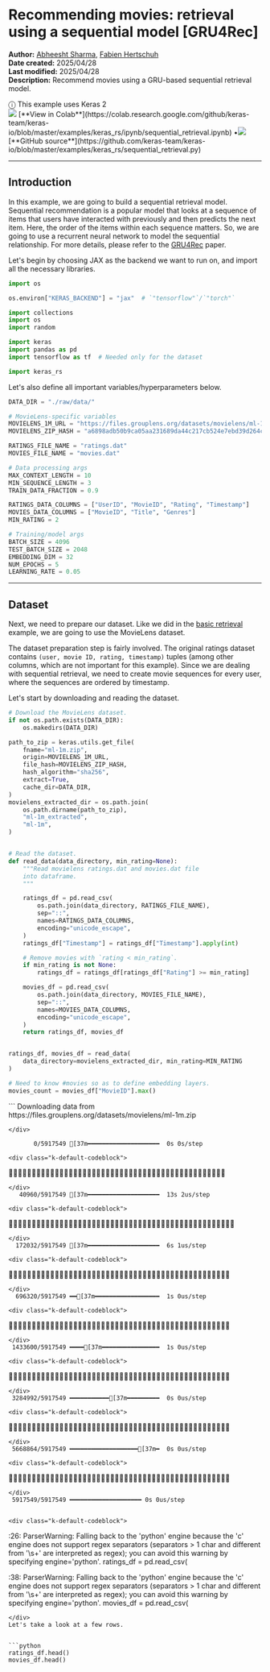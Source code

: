 # Recommending movies: retrieval using a sequential model [GRU4Rec]

**Author:** [Abheesht Sharma](https://github.com/abheesht17/), [Fabien Hertschuh](https://github.com/hertschuh/)<br>
**Date created:** 2025/04/28<br>
**Last modified:** 2025/04/28<br>
**Description:** Recommend movies using a GRU-based sequential retrieval model.


<div class='example_version_banner keras_2'>ⓘ This example uses Keras 2</div>
<img class="k-inline-icon" src="https://colab.research.google.com/img/colab_favicon.ico"/> [**View in Colab**](https://colab.research.google.com/github/keras-team/keras-io/blob/master/examples/keras_rs/ipynb/sequential_retrieval.ipynb)  <span class="k-dot">•</span><img class="k-inline-icon" src="https://github.com/favicon.ico"/> [**GitHub source**](https://github.com/keras-team/keras-io/blob/master/examples/keras_rs/sequential_retrieval.py)



---
## Introduction

In this example, we are going to build a sequential retrieval model. Sequential
recommendation is a popular model that looks at a sequence of items that users
have interacted with previously and then predicts the next item. Here, the order
of the items within each sequence matters. So, we are going to use a recurrent
neural network to model the sequential relationship. For more details,
please refer to the [GRU4Rec](https://arxiv.org/abs/1511.06939) paper.

Let's begin by choosing JAX as the backend we want to run on, and import all
the necessary libraries.


```python
import os

os.environ["KERAS_BACKEND"] = "jax"  # `"tensorflow"`/`"torch"`

import collections
import os
import random

import keras
import pandas as pd
import tensorflow as tf  # Needed only for the dataset

import keras_rs
```

Let's also define all important variables/hyperparameters below.


```python
DATA_DIR = "./raw/data/"

# MovieLens-specific variables
MOVIELENS_1M_URL = "https://files.grouplens.org/datasets/movielens/ml-1m.zip"
MOVIELENS_ZIP_HASH = "a6898adb50b9ca05aa231689da44c217cb524e7ebd39d264c56e2832f2c54e20"

RATINGS_FILE_NAME = "ratings.dat"
MOVIES_FILE_NAME = "movies.dat"

# Data processing args
MAX_CONTEXT_LENGTH = 10
MIN_SEQUENCE_LENGTH = 3
TRAIN_DATA_FRACTION = 0.9

RATINGS_DATA_COLUMNS = ["UserID", "MovieID", "Rating", "Timestamp"]
MOVIES_DATA_COLUMNS = ["MovieID", "Title", "Genres"]
MIN_RATING = 2

# Training/model args
BATCH_SIZE = 4096
TEST_BATCH_SIZE = 2048
EMBEDDING_DIM = 32
NUM_EPOCHS = 5
LEARNING_RATE = 0.05
```

---
## Dataset

Next, we need to prepare our dataset. Like we did in the
[basic retrieval](/keras_rs/examples/basic_retrieval/)
example, we are going to use the MovieLens dataset.

The dataset preparation step is fairly involved. The original ratings dataset
contains `(user, movie ID, rating, timestamp)` tuples (among other columns,
which are not important for this example). Since we are dealing with sequential
retrieval, we need to create movie sequences for every user, where the sequences
are ordered by timestamp.

Let's start by downloading and reading the dataset.


```python
# Download the MovieLens dataset.
if not os.path.exists(DATA_DIR):
    os.makedirs(DATA_DIR)

path_to_zip = keras.utils.get_file(
    fname="ml-1m.zip",
    origin=MOVIELENS_1M_URL,
    file_hash=MOVIELENS_ZIP_HASH,
    hash_algorithm="sha256",
    extract=True,
    cache_dir=DATA_DIR,
)
movielens_extracted_dir = os.path.join(
    os.path.dirname(path_to_zip),
    "ml-1m_extracted",
    "ml-1m",
)


# Read the dataset.
def read_data(data_directory, min_rating=None):
    """Read movielens ratings.dat and movies.dat file
    into dataframe.
    """

    ratings_df = pd.read_csv(
        os.path.join(data_directory, RATINGS_FILE_NAME),
        sep="::",
        names=RATINGS_DATA_COLUMNS,
        encoding="unicode_escape",
    )
    ratings_df["Timestamp"] = ratings_df["Timestamp"].apply(int)

    # Remove movies with `rating < min_rating`.
    if min_rating is not None:
        ratings_df = ratings_df[ratings_df["Rating"] >= min_rating]

    movies_df = pd.read_csv(
        os.path.join(data_directory, MOVIES_FILE_NAME),
        sep="::",
        names=MOVIES_DATA_COLUMNS,
        encoding="unicode_escape",
    )
    return ratings_df, movies_df


ratings_df, movies_df = read_data(
    data_directory=movielens_extracted_dir, min_rating=MIN_RATING
)

# Need to know #movies so as to define embedding layers.
movies_count = movies_df["MovieID"].max()
```

<div class="k-default-codeblock">
```
Downloading data from https://files.grouplens.org/datasets/movielens/ml-1m.zip

```
</div>
    
       0/5917549 [37m━━━━━━━━━━━━━━━━━━━━  0s 0s/step

<div class="k-default-codeblock">
```

```
</div>
   40960/5917549 [37m━━━━━━━━━━━━━━━━━━━━  13s 2us/step

<div class="k-default-codeblock">
```

```
</div>
  172032/5917549 [37m━━━━━━━━━━━━━━━━━━━━  6s 1us/step 

<div class="k-default-codeblock">
```

```
</div>
  696320/5917549 ━━[37m━━━━━━━━━━━━━━━━━━  1s 0us/step

<div class="k-default-codeblock">
```

```
</div>
 1433600/5917549 ━━━━[37m━━━━━━━━━━━━━━━━  1s 0us/step

<div class="k-default-codeblock">
```

```
</div>
 3284992/5917549 ━━━━━━━━━━━[37m━━━━━━━━━  0s 0us/step

<div class="k-default-codeblock">
```

```
</div>
 5668864/5917549 ━━━━━━━━━━━━━━━━━━━[37m━  0s 0us/step

<div class="k-default-codeblock">
```

```
</div>
 5917549/5917549 ━━━━━━━━━━━━━━━━━━━━ 0s 0us/step


<div class="k-default-codeblock">
```
<ipython-input-3-6fc962858754>:26: ParserWarning: Falling back to the 'python' engine because the 'c' engine does not support regex separators (separators > 1 char and different from '\s+' are interpreted as regex); you can avoid this warning by specifying engine='python'.
  ratings_df = pd.read_csv(

<ipython-input-3-6fc962858754>:38: ParserWarning: Falling back to the 'python' engine because the 'c' engine does not support regex separators (separators > 1 char and different from '\s+' are interpreted as regex); you can avoid this warning by specifying engine='python'.
  movies_df = pd.read_csv(

```
</div>
Let's take a look at a few rows.


```python
ratings_df.head()
movies_df.head()
```





  <div id="df-fd918689-64ac-4111-8fa4-438d9a92c1d4" class="colab-df-container">
    <div>
<style scoped>
    .dataframe tbody tr th:only-of-type {
        vertical-align: middle;
    }

<div class="k-default-codeblock">
```
.dataframe tbody tr th {
    vertical-align: top;
}

.dataframe thead th {
    text-align: right;
}
```
</div>
</style>
<table border="1" class="dataframe">
  <thead>
    <tr style="text-align: right;">
      <th></th>
      <th>MovieID</th>
      <th>Title</th>
      <th>Genres</th>
    </tr>
  </thead>
  <tbody>
    <tr>
      <th>0</th>
      <td>1</td>
      <td>Toy Story (1995)</td>
      <td>Animation|Children's|Comedy</td>
    </tr>
    <tr>
      <th>1</th>
      <td>2</td>
      <td>Jumanji (1995)</td>
      <td>Adventure|Children's|Fantasy</td>
    </tr>
    <tr>
      <th>2</th>
      <td>3</td>
      <td>Grumpier Old Men (1995)</td>
      <td>Comedy|Romance</td>
    </tr>
    <tr>
      <th>3</th>
      <td>4</td>
      <td>Waiting to Exhale (1995)</td>
      <td>Comedy|Drama</td>
    </tr>
    <tr>
      <th>4</th>
      <td>5</td>
      <td>Father of the Bride Part II (1995)</td>
      <td>Comedy</td>
    </tr>
  </tbody>
</table>
</div>
    <div class="colab-df-buttons">

  <div class="colab-df-container">
    <button class="colab-df-convert" onclick="convertToInteractive('df-fd918689-64ac-4111-8fa4-438d9a92c1d4')"
            title="Convert this dataframe to an interactive table."
            style="display:none;">

  <svg xmlns="http://www.w3.org/2000/svg" height="24px" viewBox="0 -960 960 960">
    <path d="M120-120v-720h720v720H120Zm60-500h600v-160H180v160Zm220 220h160v-160H400v160Zm0 220h160v-160H400v160ZM180-400h160v-160H180v160Zm440 0h160v-160H620v160ZM180-180h160v-160H180v160Zm440 0h160v-160H620v160Z"/>
  </svg>
    </button>

  <style>
    .colab-df-container {
      display:flex;
      gap: 12px;
    }

<div class="k-default-codeblock">
```
.colab-df-convert {
  background-color: #E8F0FE;
  border: none;
  border-radius: 50%;
  cursor: pointer;
  display: none;
  fill: #1967D2;
  height: 32px;
  padding: 0 0 0 0;
  width: 32px;
}

.colab-df-convert:hover {
  background-color: #E2EBFA;
  box-shadow: 0px 1px 2px rgba(60, 64, 67, 0.3), 0px 1px 3px 1px rgba(60, 64, 67, 0.15);
  fill: #174EA6;
}

.colab-df-buttons div {
  margin-bottom: 4px;
}

[theme=dark] .colab-df-convert {
  background-color: #3B4455;
  fill: #D2E3FC;
}

[theme=dark] .colab-df-convert:hover {
  background-color: #434B5C;
  box-shadow: 0px 1px 3px 1px rgba(0, 0, 0, 0.15);
  filter: drop-shadow(0px 1px 2px rgba(0, 0, 0, 0.3));
  fill: #FFFFFF;
}
```
</div>
  </style>

<div class="k-default-codeblock">
```
<script>
  const buttonEl =
    document.querySelector('#df-fd918689-64ac-4111-8fa4-438d9a92c1d4 button.colab-df-convert');
  buttonEl.style.display =
    google.colab.kernel.accessAllowed ? 'block' : 'none';

  async function convertToInteractive(key) {
    const element = document.querySelector('#df-fd918689-64ac-4111-8fa4-438d9a92c1d4');
    const dataTable =
      await google.colab.kernel.invokeFunction('convertToInteractive',
                                                [key], {});
    if (!dataTable) return;

    const docLinkHtml = 'Like what you see? Visit the ' +
      '<a target="_blank" href=https://colab.research.google.com/notebooks/data_table.ipynb>data table notebook</a>'
      + ' to learn more about interactive tables.';
    element.innerHTML = '';
    dataTable['output_type'] = 'display_data';
    await google.colab.output.renderOutput(dataTable, element);
    const docLink = document.createElement('div');
    docLink.innerHTML = docLinkHtml;
    element.appendChild(docLink);
  }
</script>
```
</div>
  </div>

<div class="k-default-codeblock">
```
</div>
```
</div>
  </div>




Now that we have read the dataset, let's create sequences of movies
for every user. Here is the function for doing just that.


```python

def get_movie_sequence_per_user(ratings_df):
    """Get movieID sequences for every user."""
    sequences = collections.defaultdict(list)

    for user_id, movie_id, rating, timestamp in ratings_df.values:
        sequences[user_id].append(
            {
                "movie_id": movie_id,
                "timestamp": timestamp,
                "rating": rating,
            }
        )

    # Sort movie sequences by timestamp for every user.
    for user_id, context in sequences.items():
        context.sort(key=lambda x: x["timestamp"])
        sequences[user_id] = context

    return sequences

```

We need to do some filtering and processing before we proceed
with training the model:

1. Form sequences of all lengths up to
   `min(user_sequence_length, MAX_CONTEXT_LENGTH)`. So, every user
   will have multiple sequences corresponding to it.
2. Get labels, i.e., Given a sequence of length `n`, the first
   `n-1` tokens will be fed to the model as input, and the label
   will be the last token.
3. Remove all user sequences with less than `MIN_SEQUENCE_LENGTH`
   movies.
4. Pad all sequences to `MAX_CONTEXT_LENGTH`.


```python

def generate_examples_from_user_sequences(sequences):
    """Generates sequences for all users, with padding, truncation, etc."""

    def generate_examples_from_user_sequence(sequence):
        """Generates examples for a single user sequence."""

        examples = []
        for label_idx in range(1, len(sequence)):
            start_idx = max(0, label_idx - MAX_CONTEXT_LENGTH)
            context = sequence[start_idx:label_idx]

            # Padding
            while len(context) < MAX_CONTEXT_LENGTH:
                context.append(
                    {
                        "movie_id": 0,
                        "timestamp": 0,
                        "rating": 0.0,
                    }
                )

            label_movie_id = int(sequence[label_idx]["movie_id"])
            context_movie_id = [int(movie["movie_id"]) for movie in context]

            examples.append(
                {
                    "context_movie_id": context_movie_id,
                    "label_movie_id": label_movie_id,
                },
            )
        return examples

    all_examples = []
    for sequence in sequences.values():
        if len(sequence) < MIN_SEQUENCE_LENGTH:
            continue

        user_examples = generate_examples_from_user_sequence(sequence)

        all_examples.extend(user_examples)

    return all_examples

```

Let's split the dataset into train and test sets. Also, we need to
change the format of the dataset dictionary so as to enable conversion
to a `tf.data.Dataset` object.


```python
sequences = get_movie_sequence_per_user(ratings_df)
examples = generate_examples_from_user_sequences(sequences)

# Train-test split.
random.shuffle(examples)
split_index = int(TRAIN_DATA_FRACTION * len(examples))
train_examples = examples[:split_index]
test_examples = examples[split_index:]


def list_of_dicts_to_dict_of_lists(list_of_dicts):
    """Convert list of dictionaries to dictionary of lists for
    `tf.data` conversion.
    """
    dict_of_lists = collections.defaultdict(list)
    for dictionary in list_of_dicts:
        for key, value in dictionary.items():
            dict_of_lists[key].append(value)
    return dict_of_lists


train_examples = list_of_dicts_to_dict_of_lists(train_examples)
test_examples = list_of_dicts_to_dict_of_lists(test_examples)

train_ds = tf.data.Dataset.from_tensor_slices(train_examples).map(
    lambda x: (x["context_movie_id"], x["label_movie_id"])
)
test_ds = tf.data.Dataset.from_tensor_slices(test_examples).map(
    lambda x: (x["context_movie_id"], x["label_movie_id"])
)
```

We need to batch our datasets. We also user `cache()` and `prefetch()`
for better performance.


```python
train_ds = train_ds.batch(BATCH_SIZE).cache().prefetch(tf.data.AUTOTUNE)
test_ds = test_ds.batch(TEST_BATCH_SIZE).cache().prefetch(tf.data.AUTOTUNE)
```

Let's print out one batch.


```python
for sample in train_ds.take(1):
    print(sample)
```

<div class="k-default-codeblock">
```
(<tf.Tensor: shape=(4096, 10), dtype=int32, numpy=
array([[ 934, 3516, 2915, ..., 1968, 1307, 2349],
       [2144, 3526, 2795, ..., 2245, 2416, 2111],
       [ 173, 1136, 1148, ..., 1394, 3504, 2716],
       ...,
       [ 260, 1196, 1200, ..., 1206, 1210, 1214],
       [2492, 2858, 1127, ..., 2997, 3285, 2683],
       [2693, 3911, 3916, ..., 2339, 1293,  316]], dtype=int32)>, <tf.Tensor: shape=(4096,), dtype=int32, numpy=array([1580, 2369,   34, ..., 1253, 2908, 3728], dtype=int32)>)

```
</div>
---
## Model and Training

In the basic retrieval example, we used one query tower for the
user, and the candidate tower for the candidate movie. We are
going to use a two-tower architecture here as well. However,
we use the query tower with a Gated Recurrent Unit (GRU) layer
to encode the sequence of historical movies, and keep the same
candidate tower for the candidate movie.

Note: Take a look at how the labels are defined. The label tensor
(of shape `(batch_size, batch_size)`) contains one-hot vectors. The idea
is: for every sample, consider movie IDs corresponding to other samples in
the batch as negatives.


```python

class SequentialRetrievalModel(keras.Model):
    """Create the sequential retrieval model.

    Args:
      movies_count: Total number of unique movies in the dataset.
      embedding_dimension: Output dimension for movie embedding tables.
    """

    def __init__(
        self,
        movies_count,
        embedding_dimension=128,
        **kwargs,
    ):
        super().__init__(**kwargs)
        # Our query tower, simply an embedding table followed by
        # a GRU unit. This encodes sequence of historical movies.
        self.query_model = keras.Sequential(
            [
                keras.layers.Embedding(movies_count + 1, embedding_dimension),
                keras.layers.GRU(embedding_dimension),
            ]
        )

        # Our candidate tower, simply an embedding table.
        self.candidate_model = keras.layers.Embedding(
            movies_count + 1, embedding_dimension
        )

        # The layer that performs the retrieval.
        self.retrieval = keras_rs.layers.BruteForceRetrieval(k=10, return_scores=False)
        self.loss_fn = keras.losses.CategoricalCrossentropy(
            from_logits=True,
        )

    def build(self, input_shape):
        self.query_model.build(input_shape)
        self.candidate_model.build(input_shape)

        # In this case, the candidates are directly the movie embeddings.
        # We take a shortcut and directly reuse the variable.
        self.retrieval.candidate_embeddings = self.candidate_model.embeddings
        self.retrieval.build(input_shape)
        super().build(input_shape)

    def call(self, inputs, training=False):
        query_embeddings = self.query_model(inputs)
        result = {
            "query_embeddings": query_embeddings,
        }

        if not training:
            # Skip the retrieval of top movies during training as the
            # predictions are not used.
            result["predictions"] = self.retrieval(query_embeddings)
        return result

    def compute_loss(self, x, y, y_pred, sample_weight, training=True):
        candidate_id = y
        query_embeddings = y_pred["query_embeddings"]
        candidate_embeddings = self.candidate_model(candidate_id)

        num_queries = keras.ops.shape(query_embeddings)[0]
        num_candidates = keras.ops.shape(candidate_embeddings)[0]

        # One-hot vectors for labels.
        labels = keras.ops.eye(num_queries, num_candidates)

        # Compute the affinity score by multiplying the two embeddings.
        scores = keras.ops.matmul(
            query_embeddings, keras.ops.transpose(candidate_embeddings)
        )

        return self.loss_fn(labels, scores, sample_weight)

```

Let's instantiate, compile and train our model.


```python
model = SequentialRetrievalModel(
    movies_count=movies_count + 1, embedding_dimension=EMBEDDING_DIM
)

# Compile.
model.compile(optimizer=keras.optimizers.AdamW(learning_rate=LEARNING_RATE))

# Train.
model.fit(
    train_ds,
    validation_data=test_ds,
    epochs=NUM_EPOCHS,
)
```

<div class="k-default-codeblock">
```
Epoch 1/5

```
</div>
    
   1/207 [37m━━━━━━━━━━━━━━━━━━━━  5:54 2s/step - loss: 8.3178

<div class="k-default-codeblock">
```

```
</div>
   2/207 [37m━━━━━━━━━━━━━━━━━━━━  3:45 1s/step - loss: 8.3177

<div class="k-default-codeblock">
```

```
</div>
   3/207 [37m━━━━━━━━━━━━━━━━━━━━  1:52 553ms/step - loss: 8.3173

<div class="k-default-codeblock">
```

```
</div>
   4/207 [37m━━━━━━━━━━━━━━━━━━━━  1:15 372ms/step - loss: 8.3161

<div class="k-default-codeblock">
```

```
</div>
  11/207 ━[37m━━━━━━━━━━━━━━━━━━━  22s 117ms/step - loss: 8.2763 

<div class="k-default-codeblock">
```

```
</div>
  12/207 ━[37m━━━━━━━━━━━━━━━━━━━  20s 107ms/step - loss: 8.2684

<div class="k-default-codeblock">
```

```
</div>
  13/207 ━[37m━━━━━━━━━━━━━━━━━━━  19s 99ms/step - loss: 8.2602 

<div class="k-default-codeblock">
```

```
</div>
  20/207 ━[37m━━━━━━━━━━━━━━━━━━━  12s 65ms/step - loss: 8.1971

<div class="k-default-codeblock">
```

```
</div>
  21/207 ━━[37m━━━━━━━━━━━━━━━━━━  11s 62ms/step - loss: 8.1874

<div class="k-default-codeblock">
```

```
</div>
  22/207 ━━[37m━━━━━━━━━━━━━━━━━━  11s 60ms/step - loss: 8.1777

<div class="k-default-codeblock">
```

```
</div>
  23/207 ━━[37m━━━━━━━━━━━━━━━━━━  10s 57ms/step - loss: 8.1679

<div class="k-default-codeblock">
```

```
</div>
  30/207 ━━[37m━━━━━━━━━━━━━━━━━━  8s 45ms/step - loss: 8.0999 
  31/207 ━━[37m━━━━━━━━━━━━━━━━━━  7s 44ms/step - loss: 8.0904 

<div class="k-default-codeblock">
```

```
</div>
  32/207 ━━━[37m━━━━━━━━━━━━━━━━━  7s 43ms/step - loss: 8.0810

<div class="k-default-codeblock">
```

```
</div>
  33/207 ━━━[37m━━━━━━━━━━━━━━━━━  7s 42ms/step - loss: 8.0717

<div class="k-default-codeblock">
```

```
</div>
  34/207 ━━━[37m━━━━━━━━━━━━━━━━━  7s 41ms/step - loss: 8.0625

<div class="k-default-codeblock">
```

```
</div>
  44/207 ━━━━[37m━━━━━━━━━━━━━━━━  5s 33ms/step - loss: 7.9652

<div class="k-default-codeblock">
```

```
</div>
  51/207 ━━━━[37m━━━━━━━━━━━━━━━━  4s 29ms/step - loss: 7.9153

<div class="k-default-codeblock">
```

```
</div>
  59/207 ━━━━━[37m━━━━━━━━━━━━━━━  3s 26ms/step - loss: 7.8628

<div class="k-default-codeblock">
```

```
</div>
  67/207 ━━━━━━[37m━━━━━━━━━━━━━━  3s 24ms/step - loss: 7.8150

<div class="k-default-codeblock">
```

```
</div>
  74/207 ━━━━━━━[37m━━━━━━━━━━━━━  2s 22ms/step - loss: 7.7767

<div class="k-default-codeblock">
```

```
</div>
  81/207 ━━━━━━━[37m━━━━━━━━━━━━━  2s 21ms/step - loss: 7.7414

<div class="k-default-codeblock">
```

```
</div>
  88/207 ━━━━━━━━[37m━━━━━━━━━━━━  2s 20ms/step - loss: 7.7085

<div class="k-default-codeblock">
```

```
</div>
  95/207 ━━━━━━━━━[37m━━━━━━━━━━━  2s 19ms/step - loss: 7.6780

<div class="k-default-codeblock">
```

```
</div>
 102/207 ━━━━━━━━━[37m━━━━━━━━━━━  1s 18ms/step - loss: 7.6496

<div class="k-default-codeblock">
```

```
</div>
 108/207 ━━━━━━━━━━[37m━━━━━━━━━━  1s 18ms/step - loss: 7.6267

<div class="k-default-codeblock">
```

```
</div>
 115/207 ━━━━━━━━━━━[37m━━━━━━━━━  1s 17ms/step - loss: 7.6015

<div class="k-default-codeblock">
```

```
</div>
 123/207 ━━━━━━━━━━━[37m━━━━━━━━━  1s 16ms/step - loss: 7.5745

<div class="k-default-codeblock">
```

```
</div>
 131/207 ━━━━━━━━━━━━[37m━━━━━━━━  1s 16ms/step - loss: 7.5493

<div class="k-default-codeblock">
```

```
</div>
 139/207 ━━━━━━━━━━━━━[37m━━━━━━━  1s 15ms/step - loss: 7.5257

<div class="k-default-codeblock">
```

```
</div>
 147/207 ━━━━━━━━━━━━━━[37m━━━━━━  0s 15ms/step - loss: 7.5035

<div class="k-default-codeblock">
```

```
</div>
 154/207 ━━━━━━━━━━━━━━[37m━━━━━━  0s 14ms/step - loss: 7.4851

<div class="k-default-codeblock">
```

```
</div>
 161/207 ━━━━━━━━━━━━━━━[37m━━━━━  0s 14ms/step - loss: 7.4677

<div class="k-default-codeblock">
```

```
</div>
 169/207 ━━━━━━━━━━━━━━━━[37m━━━━  0s 14ms/step - loss: 7.4487

<div class="k-default-codeblock">
```

```
</div>
 177/207 ━━━━━━━━━━━━━━━━━[37m━━━  0s 13ms/step - loss: 7.4307

<div class="k-default-codeblock">
```

```
</div>
 184/207 ━━━━━━━━━━━━━━━━━[37m━━━  0s 13ms/step - loss: 7.4158

<div class="k-default-codeblock">
```

```
</div>
 192/207 ━━━━━━━━━━━━━━━━━━[37m━━  0s 13ms/step - loss: 7.3994

<div class="k-default-codeblock">
```

```
</div>
 199/207 ━━━━━━━━━━━━━━━━━━━[37m━  0s 13ms/step - loss: 7.3858

<div class="k-default-codeblock">
```

```
</div>
 207/207 ━━━━━━━━━━━━━━━━━━━━ 0s 23ms/step - loss: 7.3709

<div class="k-default-codeblock">
```

```
</div>
 207/207 ━━━━━━━━━━━━━━━━━━━━ 10s 39ms/step - loss: 7.3691 - val_loss: 5.9861


<div class="k-default-codeblock">
```
Epoch 2/5

```
</div>
    
   1/207 [37m━━━━━━━━━━━━━━━━━━━━  3:50 1s/step - loss: 6.6767

    
   2/207 [37m━━━━━━━━━━━━━━━━━━━━  1s 7ms/step - loss: 6.6815 

    
   3/207 [37m━━━━━━━━━━━━━━━━━━━━  1s 7ms/step - loss: 6.6797

<div class="k-default-codeblock">
```

```
</div>
  11/207 ━[37m━━━━━━━━━━━━━━━━━━━  1s 7ms/step - loss: 6.6875
   9/207 [37m━━━━━━━━━━━━━━━━━━━━  1s 9ms/step - loss: 6.6849
  10/207 [37m━━━━━━━━━━━━━━━━━━━━  1s 8ms/step - loss: 6.6864
  12/207 ━[37m━━━━━━━━━━━━━━━━━━━  1s 7ms/step - loss: 6.6886

<div class="k-default-codeblock">
```

```
</div>
   7/207 [37m━━━━━━━━━━━━━━━━━━━━  2s 12ms/step - loss: 6.6832
   8/207 [37m━━━━━━━━━━━━━━━━━━━━  2s 10ms/step - loss: 6.6839

<div class="k-default-codeblock">
```

```
</div>
  14/207 ━[37m━━━━━━━━━━━━━━━━━━━  3s 16ms/step - loss: 6.6916

<div class="k-default-codeblock">
```

```
</div>
  15/207 ━[37m━━━━━━━━━━━━━━━━━━━  2s 15ms/step - loss: 6.6906
  13/207 ━[37m━━━━━━━━━━━━━━━━━━━  3s 17ms/step - loss: 6.6912
  16/207 ━[37m━━━━━━━━━━━━━━━━━━━  2s 14ms/step - loss: 6.6925

<div class="k-default-codeblock">
```

```
</div>
  17/207 ━[37m━━━━━━━━━━━━━━━━━━━  3s 20ms/step - loss: 6.6929

<div class="k-default-codeblock">
```

```
</div>
  18/207 ━[37m━━━━━━━━━━━━━━━━━━━  3s 18ms/step - loss: 6.6931
  19/207 ━[37m━━━━━━━━━━━━━━━━━━━  3s 18ms/step - loss: 6.6933

<div class="k-default-codeblock">
```

```
</div>
  21/207 ━━[37m━━━━━━━━━━━━━━━━━━  3s 21ms/step - loss: 6.6933

<div class="k-default-codeblock">
```

```
</div>
  20/207 ━[37m━━━━━━━━━━━━━━━━━━━  4s 22ms/step - loss: 6.6933
  23/207 ━━[37m━━━━━━━━━━━━━━━━━━  3s 19ms/step - loss: 6.6933
  22/207 ━━[37m━━━━━━━━━━━━━━━━━━  3s 20ms/step - loss: 6.6933

<div class="k-default-codeblock">
```

```
</div>
  25/207 ━━[37m━━━━━━━━━━━━━━━━━━  4s 22ms/step - loss: 6.6930

<div class="k-default-codeblock">
```

```
</div>
  26/207 ━━[37m━━━━━━━━━━━━━━━━━━  3s 21ms/step - loss: 6.6926
  24/207 ━━[37m━━━━━━━━━━━━━━━━━━  4s 23ms/step - loss: 6.6929

<div class="k-default-codeblock">
```

```
</div>
  29/207 ━━[37m━━━━━━━━━━━━━━━━━━  4s 23ms/step - loss: 6.6920

<div class="k-default-codeblock">
```

```
</div>
  28/207 ━━[37m━━━━━━━━━━━━━━━━━━  4s 24ms/step - loss: 6.6918
  27/207 ━━[37m━━━━━━━━━━━━━━━━━━  4s 25ms/step - loss: 6.6919

<div class="k-default-codeblock">
```

```
</div>
  32/207 ━━━[37m━━━━━━━━━━━━━━━━━  4s 24ms/step - loss: 6.6910

<div class="k-default-codeblock">
```

```
</div>
  30/207 ━━[37m━━━━━━━━━━━━━━━━━━  4s 26ms/step - loss: 6.6909

<div class="k-default-codeblock">
```

```
</div>
  31/207 ━━[37m━━━━━━━━━━━━━━━━━━  4s 25ms/step - loss: 6.6912

<div class="k-default-codeblock">
```

```
</div>
  34/207 ━━━[37m━━━━━━━━━━━━━━━━━  4s 26ms/step - loss: 6.6903
  33/207 ━━━[37m━━━━━━━━━━━━━━━━━  4s 27ms/step - loss: 6.6901
  35/207 ━━━[37m━━━━━━━━━━━━━━━━━  4s 25ms/step - loss: 6.6898

<div class="k-default-codeblock">
```

```
</div>
  38/207 ━━━[37m━━━━━━━━━━━━━━━━━  4s 26ms/step - loss: 6.6893

<div class="k-default-codeblock">
```

```
</div>
  37/207 ━━━[37m━━━━━━━━━━━━━━━━━  4s 27ms/step - loss: 6.6895
  36/207 ━━━[37m━━━━━━━━━━━━━━━━━  4s 28ms/step - loss: 6.6896

<div class="k-default-codeblock">
```

```
</div>
  43/207 ━━━━[37m━━━━━━━━━━━━━━━━  4s 26ms/step - loss: 6.6877
  41/207 ━━━[37m━━━━━━━━━━━━━━━━━  4s 27ms/step - loss: 6.6887
  39/207 ━━━[37m━━━━━━━━━━━━━━━━━  4s 28ms/step - loss: 6.6885

<div class="k-default-codeblock">
```

```
</div>
  40/207 ━━━[37m━━━━━━━━━━━━━━━━━  4s 28ms/step - loss: 6.6889

<div class="k-default-codeblock">
```

```
</div>
  44/207 ━━━━[37m━━━━━━━━━━━━━━━━  4s 26ms/step - loss: 6.6875
  42/207 ━━━━[37m━━━━━━━━━━━━━━━━  4s 27ms/step - loss: 6.6879

<div class="k-default-codeblock">
```

```
</div>
 207/207 ━━━━━━━━━━━━━━━━━━━━ 2s 6ms/step - loss: 6.6486 - val_loss: 5.9451


<div class="k-default-codeblock">
```
Epoch 3/5

```
</div>
    
   1/207 [37m━━━━━━━━━━━━━━━━━━━━  1s 9ms/step - loss: 6.5821

    
   2/207 [37m━━━━━━━━━━━━━━━━━━━━  1s 5ms/step - loss: 6.5860

    
   3/207 [37m━━━━━━━━━━━━━━━━━━━━  1s 5ms/step - loss: 6.5816

<div class="k-default-codeblock">
```

```
</div>
  13/207 ━[37m━━━━━━━━━━━━━━━━━━━  0s 5ms/step - loss: 6.5882

<div class="k-default-codeblock">
```

```
</div>
  14/207 ━[37m━━━━━━━━━━━━━━━━━━━  0s 5ms/step - loss: 6.5887

<div class="k-default-codeblock">
```

```
</div>
  15/207 ━[37m━━━━━━━━━━━━━━━━━━━  0s 5ms/step - loss: 6.5892

<div class="k-default-codeblock">
```

```
</div>
  16/207 ━[37m━━━━━━━━━━━━━━━━━━━  0s 5ms/step - loss: 6.5896

<div class="k-default-codeblock">
```

```
</div>
  17/207 ━[37m━━━━━━━━━━━━━━━━━━━  0s 5ms/step - loss: 6.5900

<div class="k-default-codeblock">
```

```
</div>
  18/207 ━[37m━━━━━━━━━━━━━━━━━━━  0s 5ms/step - loss: 6.5903

<div class="k-default-codeblock">
```

```
</div>
  19/207 ━[37m━━━━━━━━━━━━━━━━━━━  2s 11ms/step - loss: 6.5903

<div class="k-default-codeblock">
```

```
</div>
  21/207 ━━[37m━━━━━━━━━━━━━━━━━━  1s 10ms/step - loss: 6.5903
  22/207 ━━[37m━━━━━━━━━━━━━━━━━━  1s 9ms/step - loss: 6.5903
  20/207 ━[37m━━━━━━━━━━━━━━━━━━━  1s 10ms/step - loss: 6.5902
  24/207 ━━[37m━━━━━━━━━━━━━━━━━━  1s 9ms/step - loss: 6.5898
  23/207 ━━[37m━━━━━━━━━━━━━━━━━━  1s 9ms/step - loss: 6.5903

<div class="k-default-codeblock">
```

```
</div>
  25/207 ━━[37m━━━━━━━━━━━━━━━━━━  2s 13ms/step - loss: 6.5897
  29/207 ━━[37m━━━━━━━━━━━━━━━━━━  2s 11ms/step - loss: 6.5888

<div class="k-default-codeblock">
```

```
</div>
  30/207 ━━[37m━━━━━━━━━━━━━━━━━━  1s 11ms/step - loss: 6.5886
  28/207 ━━[37m━━━━━━━━━━━━━━━━━━  2s 12ms/step - loss: 6.5889
  26/207 ━━[37m━━━━━━━━━━━━━━━━━━  2s 13ms/step - loss: 6.5893
  27/207 ━━[37m━━━━━━━━━━━━━━━━━━  2s 12ms/step - loss: 6.5894

<div class="k-default-codeblock">
```

```
</div>
  31/207 ━━[37m━━━━━━━━━━━━━━━━━━  2s 14ms/step - loss: 6.5884

<div class="k-default-codeblock">
```

```
</div>
  32/207 ━━━[37m━━━━━━━━━━━━━━━━━  2s 14ms/step - loss: 6.5883

<div class="k-default-codeblock">
```

```
</div>
  36/207 ━━━[37m━━━━━━━━━━━━━━━━━  2s 15ms/step - loss: 6.5875

<div class="k-default-codeblock">
```

```
</div>
  35/207 ━━━[37m━━━━━━━━━━━━━━━━━  2s 15ms/step - loss: 6.5877

<div class="k-default-codeblock">
```

```
</div>
  33/207 ━━━[37m━━━━━━━━━━━━━━━━━  2s 16ms/step - loss: 6.5874
  34/207 ━━━[37m━━━━━━━━━━━━━━━━━  2s 16ms/step - loss: 6.5873

<div class="k-default-codeblock">
```

```
</div>
  38/207 ━━━[37m━━━━━━━━━━━━━━━━━  2s 17ms/step - loss: 6.5867

<div class="k-default-codeblock">
```

```
</div>
  37/207 ━━━[37m━━━━━━━━━━━━━━━━━  2s 18ms/step - loss: 6.5865
  39/207 ━━━[37m━━━━━━━━━━━━━━━━━  2s 17ms/step - loss: 6.5859
  40/207 ━━━[37m━━━━━━━━━━━━━━━━━  2s 16ms/step - loss: 6.5861

<div class="k-default-codeblock">
```

```
</div>
  42/207 ━━━━[37m━━━━━━━━━━━━━━━━  2s 18ms/step - loss: 6.5855

<div class="k-default-codeblock">
```

```
</div>
  41/207 ━━━[37m━━━━━━━━━━━━━━━━━  3s 19ms/step - loss: 6.5857

<div class="k-default-codeblock">
```

```
</div>
  45/207 ━━━━[37m━━━━━━━━━━━━━━━━  3s 19ms/step - loss: 6.5851
  44/207 ━━━━[37m━━━━━━━━━━━━━━━━  3s 20ms/step - loss: 6.5852
  43/207 ━━━━[37m━━━━━━━━━━━━━━━━  3s 20ms/step - loss: 6.5850

<div class="k-default-codeblock">
```

```
</div>
  46/207 ━━━━[37m━━━━━━━━━━━━━━━━  3s 19ms/step - loss: 6.5846

<div class="k-default-codeblock">
```

```
</div>
  47/207 ━━━━[37m━━━━━━━━━━━━━━━━  3s 21ms/step - loss: 6.5844
  48/207 ━━━━[37m━━━━━━━━━━━━━━━━  3s 21ms/step - loss: 6.5843
  50/207 ━━━━[37m━━━━━━━━━━━━━━━━  3s 22ms/step - loss: 6.5839
  49/207 ━━━━[37m━━━━━━━━━━━━━━━━  3s 20ms/step - loss: 6.5841
  52/207 ━━━━━[37m━━━━━━━━━━━━━━━  3s 21ms/step - loss: 6.5836
  51/207 ━━━━[37m━━━━━━━━━━━━━━━━  3s 22ms/step - loss: 6.5834

<div class="k-default-codeblock">
```

```
</div>
 207/207 ━━━━━━━━━━━━━━━━━━━━ 0s 6ms/step - loss: 6.5605 

<div class="k-default-codeblock">
```

```
</div>
 207/207 ━━━━━━━━━━━━━━━━━━━━ 1s 7ms/step - loss: 6.5605 - val_loss: 5.9451


<div class="k-default-codeblock">
```
Epoch 4/5

```
</div>
    
   1/207 [37m━━━━━━━━━━━━━━━━━━━━  1s 9ms/step - loss: 6.5440

    
   2/207 [37m━━━━━━━━━━━━━━━━━━━━  1s 5ms/step - loss: 6.5484

    
   3/207 [37m━━━━━━━━━━━━━━━━━━━━  0s 5ms/step - loss: 6.5427

<div class="k-default-codeblock">
```

```
</div>
  13/207 ━[37m━━━━━━━━━━━━━━━━━━━  0s 5ms/step - loss: 6.5463

<div class="k-default-codeblock">
```

```
</div>
  12/207 ━[37m━━━━━━━━━━━━━━━━━━━  1s 6ms/step - loss: 6.5455

<div class="k-default-codeblock">
```

```
</div>
  14/207 ━[37m━━━━━━━━━━━━━━━━━━━  0s 5ms/step - loss: 6.5469

<div class="k-default-codeblock">
```

```
</div>
  15/207 ━[37m━━━━━━━━━━━━━━━━━━━  0s 5ms/step - loss: 6.5476

<div class="k-default-codeblock">
```

```
</div>
  16/207 ━[37m━━━━━━━━━━━━━━━━━━━  0s 5ms/step - loss: 6.5481

<div class="k-default-codeblock">
```

```
</div>
  17/207 ━[37m━━━━━━━━━━━━━━━━━━━  0s 5ms/step - loss: 6.5486

<div class="k-default-codeblock">
```

```
</div>
  21/207 ━━[37m━━━━━━━━━━━━━━━━━━  1s 10ms/step - loss: 6.5495

<div class="k-default-codeblock">
```

```
</div>
  19/207 ━[37m━━━━━━━━━━━━━━━━━━━  2s 11ms/step - loss: 6.5497

<div class="k-default-codeblock">
```

```
</div>
  22/207 ━━[37m━━━━━━━━━━━━━━━━━━  1s 9ms/step - loss: 6.5494 
  18/207 ━[37m━━━━━━━━━━━━━━━━━━━  2s 11ms/step - loss: 6.5490

<div class="k-default-codeblock">
```

```
</div>
  20/207 ━[37m━━━━━━━━━━━━━━━━━━━  1s 10ms/step - loss: 6.5492

<div class="k-default-codeblock">
```

```
</div>
  23/207 ━━[37m━━━━━━━━━━━━━━━━━━  2s 14ms/step - loss: 6.5499

<div class="k-default-codeblock">
```

```
</div>
  24/207 ━━[37m━━━━━━━━━━━━━━━━━━  2s 13ms/step - loss: 6.5498

<div class="k-default-codeblock">
```

```
</div>
  26/207 ━━[37m━━━━━━━━━━━━━━━━━━  2s 17ms/step - loss: 6.5492
  27/207 ━━[37m━━━━━━━━━━━━━━━━━━  2s 16ms/step - loss: 6.5495

<div class="k-default-codeblock">
```

```
</div>
  28/207 ━━[37m━━━━━━━━━━━━━━━━━━  2s 15ms/step - loss: 6.5494
  25/207 ━━[37m━━━━━━━━━━━━━━━━━━  3s 17ms/step - loss: 6.5493

<div class="k-default-codeblock">
```

```
</div>
  30/207 ━━[37m━━━━━━━━━━━━━━━━━━  3s 18ms/step - loss: 6.5487

<div class="k-default-codeblock">
```

```
</div>
  31/207 ━━[37m━━━━━━━━━━━━━━━━━━  3s 17ms/step - loss: 6.5484

<div class="k-default-codeblock">
```

```
</div>
  29/207 ━━[37m━━━━━━━━━━━━━━━━━━  3s 19ms/step - loss: 6.5486

<div class="k-default-codeblock">
```

```
</div>
  32/207 ━━━[37m━━━━━━━━━━━━━━━━━  3s 20ms/step - loss: 6.5480

<div class="k-default-codeblock">
```

```
</div>
  33/207 ━━━[37m━━━━━━━━━━━━━━━━━  3s 20ms/step - loss: 6.5479

<div class="k-default-codeblock">
```

```
</div>
  36/207 ━━━[37m━━━━━━━━━━━━━━━━━  3s 18ms/step - loss: 6.5476
  34/207 ━━━[37m━━━━━━━━━━━━━━━━━  3s 19ms/step - loss: 6.5481

<div class="k-default-codeblock">
```

```
</div>
  37/207 ━━━[37m━━━━━━━━━━━━━━━━━  3s 21ms/step - loss: 6.5475

<div class="k-default-codeblock">
```

```
</div>
  39/207 ━━━[37m━━━━━━━━━━━━━━━━━  3s 20ms/step - loss: 6.5470
  35/207 ━━━[37m━━━━━━━━━━━━━━━━━  3s 22ms/step - loss: 6.5474

<div class="k-default-codeblock">
```

```
</div>
  38/207 ━━━[37m━━━━━━━━━━━━━━━━━  3s 20ms/step - loss: 6.5471

<div class="k-default-codeblock">
```

```
</div>
  41/207 ━━━[37m━━━━━━━━━━━━━━━━━  3s 21ms/step - loss: 6.5468

<div class="k-default-codeblock">
```

```
</div>
  40/207 ━━━[37m━━━━━━━━━━━━━━━━━  3s 22ms/step - loss: 6.5469
  42/207 ━━━━[37m━━━━━━━━━━━━━━━━  3s 21ms/step - loss: 6.5467

<div class="k-default-codeblock">
```

```
</div>
  43/207 ━━━━[37m━━━━━━━━━━━━━━━━  3s 23ms/step - loss: 6.5466
  44/207 ━━━━[37m━━━━━━━━━━━━━━━━  3s 23ms/step - loss: 6.5465

<div class="k-default-codeblock">
```

```
</div>
  46/207 ━━━━[37m━━━━━━━━━━━━━━━━  3s 22ms/step - loss: 6.5463
  45/207 ━━━━[37m━━━━━━━━━━━━━━━━  3s 22ms/step - loss: 6.5462

<div class="k-default-codeblock">
```

```
</div>
  47/207 ━━━━[37m━━━━━━━━━━━━━━━━  3s 23ms/step - loss: 6.5459
  49/207 ━━━━[37m━━━━━━━━━━━━━━━━  3s 23ms/step - loss: 6.5457

<div class="k-default-codeblock">
```

```
</div>
  50/207 ━━━━[37m━━━━━━━━━━━━━━━━  3s 22ms/step - loss: 6.5456
  48/207 ━━━━[37m━━━━━━━━━━━━━━━━  3s 23ms/step - loss: 6.5458
  52/207 ━━━━━[37m━━━━━━━━━━━━━━━  3s 21ms/step - loss: 6.5453
  51/207 ━━━━[37m━━━━━━━━━━━━━━━━  3s 22ms/step - loss: 6.5454

<div class="k-default-codeblock">
```

```
</div>
 207/207 ━━━━━━━━━━━━━━━━━━━━ 1s 6ms/step - loss: 6.5274 - val_loss: 5.9559


<div class="k-default-codeblock">
```
Epoch 5/5

```
</div>
    
   1/207 [37m━━━━━━━━━━━━━━━━━━━━  1s 9ms/step - loss: 6.5254

    
   2/207 [37m━━━━━━━━━━━━━━━━━━━━  0s 5ms/step - loss: 6.5275

    
   3/207 [37m━━━━━━━━━━━━━━━━━━━━  0s 5ms/step - loss: 6.5199

<div class="k-default-codeblock">
```

```
</div>
  13/207 ━[37m━━━━━━━━━━━━━━━━━━━  0s 5ms/step - loss: 6.5244

<div class="k-default-codeblock">
```

```
</div>
  14/207 ━[37m━━━━━━━━━━━━━━━━━━━  0s 5ms/step - loss: 6.5249

<div class="k-default-codeblock">
```

```
</div>
  15/207 ━[37m━━━━━━━━━━━━━━━━━━━  0s 5ms/step - loss: 6.5255

<div class="k-default-codeblock">
```

```
</div>
  16/207 ━[37m━━━━━━━━━━━━━━━━━━━  0s 5ms/step - loss: 6.5260

<div class="k-default-codeblock">
```

```
</div>
  17/207 ━[37m━━━━━━━━━━━━━━━━━━━  0s 5ms/step - loss: 6.5265

<div class="k-default-codeblock">
```

```
</div>
  18/207 ━[37m━━━━━━━━━━━━━━━━━━━  0s 5ms/step - loss: 6.5269

<div class="k-default-codeblock">
```

```
</div>
  20/207 ━[37m━━━━━━━━━━━━━━━━━━━  1s 10ms/step - loss: 6.5270

<div class="k-default-codeblock">
```

```
</div>
  21/207 ━━[37m━━━━━━━━━━━━━━━━━━  1s 10ms/step - loss: 6.5271
  23/207 ━━[37m━━━━━━━━━━━━━━━━━━  1s 9ms/step - loss: 6.5272
  22/207 ━━[37m━━━━━━━━━━━━━━━━━━  1s 9ms/step - loss: 6.5272 
  19/207 ━[37m━━━━━━━━━━━━━━━━━━━  2s 11ms/step - loss: 6.5274

<div class="k-default-codeblock">
```

```
</div>
  24/207 ━━[37m━━━━━━━━━━━━━━━━━━  2s 13ms/step - loss: 6.5270
  25/207 ━━[37m━━━━━━━━━━━━━━━━━━  2s 13ms/step - loss: 6.5269

<div class="k-default-codeblock">
```

```
</div>
  26/207 ━━[37m━━━━━━━━━━━━━━━━━━  3s 17ms/step - loss: 6.5268

<div class="k-default-codeblock">
```

```
</div>
  27/207 ━━[37m━━━━━━━━━━━━━━━━━━  2s 16ms/step - loss: 6.5267
  29/207 ━━[37m━━━━━━━━━━━━━━━━━━  2s 15ms/step - loss: 6.5264
  28/207 ━━[37m━━━━━━━━━━━━━━━━━━  2s 16ms/step - loss: 6.5262

<div class="k-default-codeblock">
```

```
</div>
  31/207 ━━[37m━━━━━━━━━━━━━━━━━━  3s 18ms/step - loss: 6.5258
  30/207 ━━[37m━━━━━━━━━━━━━━━━━━  3s 18ms/step - loss: 6.5256

<div class="k-default-codeblock">
```

```
</div>
  34/207 ━━━[37m━━━━━━━━━━━━━━━━━  3s 19ms/step - loss: 6.5252
  32/207 ━━━[37m━━━━━━━━━━━━━━━━━  3s 21ms/step - loss: 6.5251
  35/207 ━━━[37m━━━━━━━━━━━━━━━━━  3s 19ms/step - loss: 6.5248

<div class="k-default-codeblock">
```

```
</div>
  33/207 ━━━[37m━━━━━━━━━━━━━━━━━  3s 20ms/step - loss: 6.5251

<div class="k-default-codeblock">
```

```
</div>
  37/207 ━━━[37m━━━━━━━━━━━━━━━━━  3s 21ms/step - loss: 6.5246

<div class="k-default-codeblock">
```

```
</div>
  36/207 ━━━[37m━━━━━━━━━━━━━━━━━  3s 21ms/step - loss: 6.5247

<div class="k-default-codeblock">
```

```
</div>
  41/207 ━━━[37m━━━━━━━━━━━━━━━━━  3s 21ms/step - loss: 6.5241

<div class="k-default-codeblock">
```

```
</div>
  38/207 ━━━[37m━━━━━━━━━━━━━━━━━  3s 23ms/step - loss: 6.5238
  40/207 ━━━[37m━━━━━━━━━━━━━━━━━  3s 22ms/step - loss: 6.5239

<div class="k-default-codeblock">
```

```
</div>
  39/207 ━━━[37m━━━━━━━━━━━━━━━━━  3s 23ms/step - loss: 6.5240

<div class="k-default-codeblock">
```

```
</div>
  42/207 ━━━━[37m━━━━━━━━━━━━━━━━  3s 21ms/step - loss: 6.5235

<div class="k-default-codeblock">
```

```
</div>
  44/207 ━━━━[37m━━━━━━━━━━━━━━━━  3s 23ms/step - loss: 6.5230
  43/207 ━━━━[37m━━━━━━━━━━━━━━━━  3s 23ms/step - loss: 6.5234

<div class="k-default-codeblock">
```

```
</div>
  46/207 ━━━━[37m━━━━━━━━━━━━━━━━  3s 22ms/step - loss: 6.5231
  45/207 ━━━━[37m━━━━━━━━━━━━━━━━  3s 22ms/step - loss: 6.5229
  47/207 ━━━━[37m━━━━━━━━━━━━━━━━  3s 21ms/step - loss: 6.5227
  48/207 ━━━━[37m━━━━━━━━━━━━━━━━  3s 21ms/step - loss: 6.5226

<div class="k-default-codeblock">
```

```
</div>
  49/207 ━━━━[37m━━━━━━━━━━━━━━━━  3s 23ms/step - loss: 6.5225

<div class="k-default-codeblock">
```

```
</div>
  51/207 ━━━━[37m━━━━━━━━━━━━━━━━  3s 22ms/step - loss: 6.5223
  52/207 ━━━━━[37m━━━━━━━━━━━━━━━  3s 21ms/step - loss: 6.5217

<div class="k-default-codeblock">
```

```
</div>
  50/207 ━━━━[37m━━━━━━━━━━━━━━━━  3s 22ms/step - loss: 6.5222

<div class="k-default-codeblock">
```

```
</div>
  53/207 ━━━━━[37m━━━━━━━━━━━━━━━  3s 21ms/step - loss: 6.5218
  54/207 ━━━━━[37m━━━━━━━━━━━━━━━  3s 21ms/step - loss: 6.5215

<div class="k-default-codeblock">
```

```
</div>
 207/207 ━━━━━━━━━━━━━━━━━━━━ 1s 6ms/step - loss: 6.5049 - val_loss: 5.9625





<div class="k-default-codeblock">
```
<keras.src.callbacks.history.History at 0x7c58fd953450>

```
</div>
---
## Making predictions

Now that we have a model, we would like to be able to make predictions.

So far, we have only handled movies by id. Now is the time to create a mapping
keyed by movie IDs to be able to surface the titles.


```python
movie_id_to_movie_title = dict(zip(movies_df["MovieID"], movies_df["Title"]))
movie_id_to_movie_title[0] = ""  # Because id 0 is not in the dataset.
```

We then simply use the Keras `model.predict()` method. Under the hood, it calls
the `BruteForceRetrieval` layer to perform the actual retrieval.

Note that this model can retrieve movies already watched by the user. We could
easily add logic to remove them if that is desirable.


```python
print("\n==> Movies the user has watched:")
movie_sequence = test_ds.unbatch().take(1)
for element in movie_sequence:
    for movie_id in element[0][:-1]:
        print(movie_id_to_movie_title[movie_id.numpy()], end=", ")
    print(movie_id_to_movie_title[element[0][-1].numpy()])

predictions = model.predict(movie_sequence.batch(1))
predictions = keras.ops.convert_to_numpy(predictions["predictions"])

print("\n==> Recommended movies for the above sequence:")
for movie_id in predictions[0]:
    print(movie_id_to_movie_title[movie_id])
```

    
<div class="k-default-codeblock">
```
==> Movies the user has watched:

Jerry Maguire (1996), Driving Miss Daisy (1989), Chasing Amy (1997), Boogie Nights (1997), Apollo 13 (1995), Breakfast Club, The (1985), Papillon (1973), Malcolm X (1992), Buddy Holly Story, The (1978), Dead Poets Society (1989)

```
</div>
    
<div class="k-default-codeblock">
```
  1/Unknown  0s 260ms/step


```
</div>
 1/1 ━━━━━━━━━━━━━━━━━━━━ 0s 261ms/step


    
<div class="k-default-codeblock">
```
==> Recommended movies for the above sequence:
Candidate, The (1972)
Great Santini, The (1979)
Buddy Holly Story, The (1978)
Field of Dreams (1989)
Rocky (1976)
Kramer Vs. Kramer (1979)
What Ever Happened to Baby Jane? (1962)
Midnight Express (1978)
Way We Were, The (1973)
Reds (1981)

/usr/local/lib/python3.11/dist-packages/keras/src/trainers/epoch_iterator.py:151: UserWarning: Your input ran out of data; interrupting training. Make sure that your dataset or generator can generate at least `steps_per_epoch * epochs` batches. You may need to use the `.repeat()` function when building your dataset.
  self._interrupted_warning()

```
</div>
